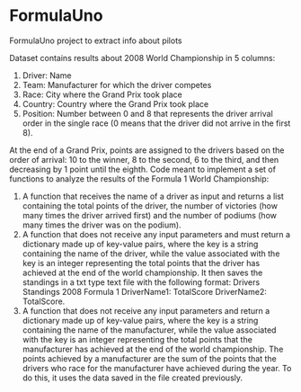 # FormulaUno
FormulaUno project to extract info about pilots

Dataset contains results about 2008 World Championship in 5 columns:
1. Driver: Name
2. Team: Manufacturer for which the driver competes
3. Race: City where the Grand Prix took place
4. Country: Country where the Grand Prix took place
5. Position: Number between 0 and 8 that represents the driver arrival order in the single race (0 means that the driver did not arrive in the first 8).

At the end of a Grand Prix, points are assigned to the drivers based on the order of arrival: 10 to the winner, 8 to the second, 6 to the third, and then decreasing by 1 point until the eighth.
Code meant to implement a set of functions to analyze the results of the Formula 1 World Championship:
1. A function that receives the name of a driver as input and returns a list containing the total points of the driver, the number of victories (how many times the driver arrived first) and the number of podiums (how many times the driver was on the podium).
2. A function that does not receive any input parameters and must return a dictionary made up of key-value pairs, where the key is a string containing the name of the driver, while the value associated with the key is an integer representing the total points that the driver has achieved at the end of the world championship.
It then saves the standings in a txt type text file with the following format:
Drivers Standings 2008 Formula 1
DriverName1: TotalScore
DriverName2: TotalScore.
3. A function that does not receive any input parameters and return a dictionary made up of key-value pairs, where the key is a string containing the name of the manufacturer, while the value associated with the key is an integer representing the total points that the manufacturer has achieved at the end of the world championship. The points achieved by a manufacturer are the sum of the points that the drivers who race for the manufacturer have achieved during the year. To do this, it uses the data saved in the file created previously.
